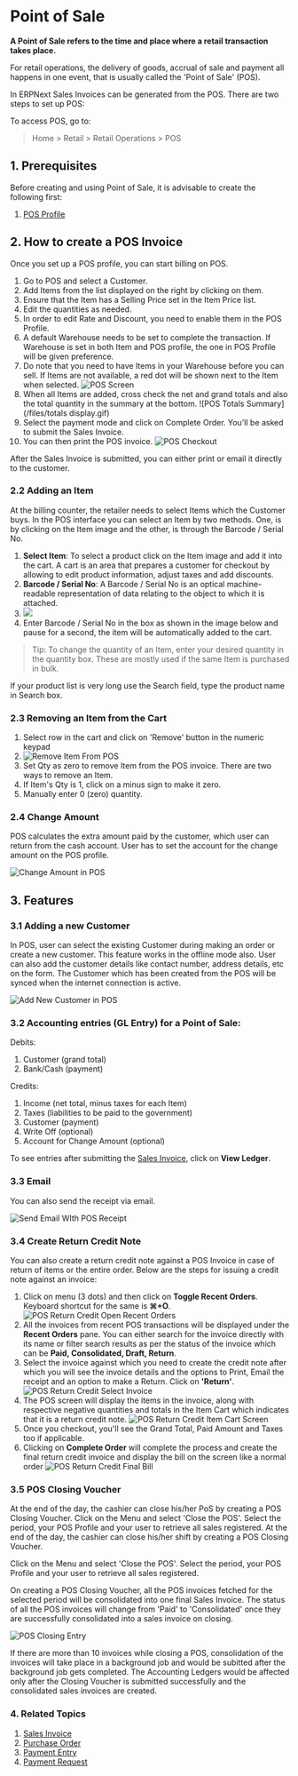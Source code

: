 
# Point of Sale


**A Point of Sale refers to the time and place where a retail transaction takes place.**


For retail operations, the delivery of goods, accrual of sale and payment all happens in one event, that is usually called the 'Point of Sale' (POS).


In ERPNext Sales Invoices can be generated from the POS. There are two steps to set up POS:


To access POS, go to:



> 
> Home > Retail > Retail Operations > POS
> 
> 
> 


## 1. Prerequisites


Before creating and using Point of Sale, it is advisable to create the following first:


1. [POS Profile](/docs/en/accounts/pos-profile)


## 2. How to create a POS Invoice


Once you set up a POS profile, you can start billing on POS.


1. Go to POS and select a Customer.
2. Add Items from the list displayed on the right by clicking on them.
3. Ensure that the Item has a Selling Price set in the Item Price list.
4. Edit the quantities as needed.
5. In order to edit Rate and Discount, you need to enable them in the POS Profile.
6. A default Warehouse needs to be set to complete the transaction. If Warehouse is set in both Item and POS profile, the one in POS Profile will be given preference.
7. Do note that you need to have Items in your Warehouse before you can sell. If Items are not available, a red dot will be shown next to the Item when selected. ![POS Screen](/files/pos-screen.png)
8. When all Items are added, cross check the net and grand totals and also the total quantity in the summary at the bottom. ![POS Totals Summary](/files/totals display.gif)
9. Select the payment mode and click on Complete Order. You'll be asked to submit the Sales Invoice.
10. You can then print the POS invoice. ![POS Checkout](/files/pos-checkout.gif)


After the Sales Invoice is submitted, you can either print or email it directly to the customer.


### 2.2 Adding an Item


At the billing counter, the retailer needs to select Items which the Customer buys. In the POS interface you can select an Item by two methods. One, is by clicking on the Item image and the other, is through the Barcode / Serial No.


1. **Select Item**: To select a product click on the Item image and add it into the cart. A cart is an area that prepares a customer for checkout by allowing to edit product information, adjust taxes and add discounts.
2. **Barcode / Serial No**: A Barcode / Serial No is an optical machine-readable representation of data relating to the object to which it is attached.
3. ![](/files/BczEpbC.png)
4. Enter Barcode / Serial No in the box as shown in the image below and pause for a second, the item will be automatically added to the cart.



> 
> Tip: To change the quantity of an Item, enter your desired quantity in the quantity box. These are mostly used if the same Item is purchased in bulk.
> 
> 
> 


If your product list is very long use the Search field, type the product name in Search box.


### 2.3 Removing an Item from the Cart


1. Select row in the cart and click on 'Remove' button in the numeric keypad
2. ![Remove Item From POS](/files/remove-item-from-pos.png)
3. Set Qty as zero to remove Item from the POS invoice. There are two ways to remove an Item.
4. If Item's Qty is 1, click on a minus sign to make it zero.
5. Manually enter 0 (zero) quantity.


### 2.4 Change Amount


POS calculates the extra amount paid by the customer, which user can return from the cash account. User has to set the account for the change amount on the POS profile.


![Change Amount in POS](/files/change-amount-in-pos.png)


## 3. Features


### 3.1 Adding a new Customer


In POS, user can select the existing Customer during making an order or create a new customer. This feature works in the offline mode also. User can also add the customer details like contact number, address details, etc on the form. The Customer which has been created from the POS will be synced when the internet connection is active.


![Add New Customer in POS](/files/pos-add-new-customer.gif)


### 3.2 Accounting entries (GL Entry) for a Point of Sale:


Debits:


1. Customer (grand total)
2. Bank/Cash (payment)


Credits:


1. Income (net total, minus taxes for each Item)
2. Taxes (liabilities to be paid to the government)
3. Customer (payment)
4. Write Off (optional)
5. Account for Change Amount (optional)


To see entries after submitting the [Sales Invoice](/docs/en/accounts/sales-invoice), click on **View Ledger**.


### 3.3 Email


You can also send the receipt via email.


![Send Email WIth POS Receipt](/files/pos-email.png)


### 3.4 Create Return Credit Note


You can also create a return credit note against a POS Invoice in case of return of items or the entire order. Below are the steps for issuing a credit note against an invoice:


1. Click on menu (3 dots) and then click on **Toggle Recent Orders**. Keyboard shortcut for the same is **⌘+O**.
![POS Return Credit Open Recent Orders](/files/pos-return-credit-1.png)
2. All the invoices from recent POS transactions will be displayed under the **Recent Orders** pane. You can either search for the invoice directly with its name or filter search results as per the status of the invoice which can be **Paid, Consolidated, Draft, Return**.
3. Select the invoice against which you need to create the credit note after which you will see the invoice details and the options to Print, Email the receipt and an option to make a Return. Click on **'Return'**. 
![POS Return Credit Select Invoice](/files/pos-return-credit-2.png)
4. The POS screen will display the items in the invoice, along with respective negative quantities and totals in the Item Cart which indicates that it is a return credit note.
![POS Return Credit Item Cart Screen](/files/pos-return-credit-3.png)
5. Once you checkout, you'll see the Grand Total, Paid Amount and Taxes too if applicable.
6. Clicking on **Complete Order** will complete the process and create the final return credit invoice and display the bill on the screen like a normal order
![POS Return Credit Final Bill](/files/pos-return-credit-4.png)


### 3.5 POS Closing Voucher


At the end of the day, the cashier can close his/her PoS by creating a POS Closing Voucher. Click on the Menu and select 'Close the POS'. Select the period, your POS Profile and your user to retrieve all sales registered.
At the end of the day, the cashier can close his/her shift by creating a POS Closing Voucher.


Click on the Menu and select 'Close the POS'. Select the period, your POS Profile and your user to retrieve all sales registered.


On creating a POS Closing Voucher, all the POS invoices fetched for the selected period will be consolidated into one final Sales Invoice. The status of all the POS invoices will change from 'Paid' to 'Consolidated' once they are successfully consolidated into a sales invoice on closing.


![POS Closing Entry](/files/pos-closing-entry.png)


If there are more than 10 invoices while closing a POS, consolidation of the invoices will take place in a background job and would be subitted after the background job gets completed. The Accounting Ledgers would be affected only after the Closing Voucher is submitted successfully and the consolidated sales invoices are created.


### 4. Related Topics


1. [Sales Invoice](/docs/en/accounts/sales-invoice)
2. [Purchase Order](/docs/en/buying/purchase-order)
3. [Payment Entry](/docs/en/accounts/payment-entry)
4. [Payment Request](/docs/en/accounts/payment-request)


